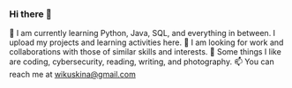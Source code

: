 ### Hi there 👋

🌱 I am currently learning Python, Java, SQL, and everything in between. I upload my projects and learning activities here.
🔭 I am looking for work and collaborations with those of similar skills and interests.
👯 Some things I like are coding, cybersecurity, reading, writing, and photography.
📫 You can reach me at wikuskina@gmail.com

